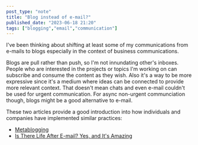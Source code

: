 ```yaml
---
post_type: "note" 
title: "Blog instead of e-mail?"
published_date: "2023-06-18 21:20"
tags: ["blogging","email","communication"]
---
```


I've been thinking about shifting at least some of my communications from e-mails to blogs especially in the context of business communications.

Blogs are pull rather than push, so I'm not innundating other's inboxes. People who are interested in the projects or topics I'm working on can subscribe and consume the content as they wish. Also it's a way to be more expressive since it's a medium where ideas can be connected to provide more relevant context. That doesn't mean chats and even e-mail couldn't be used for urgent communication. For async non-urgent communciation though, blogs might be a good alternative to e-mail. 

These two articles provide a good introduction into how individuals and companies have implemented similar practices:

- [Metablogging](https://ideaspace.ystrickler.com/p/metablogging)
- [Is There Life After E-mail? Yes, and It's Amazing](https://www.fastcompany.com/3017396/is-there-life-after-email-yes-and-its-amazing)